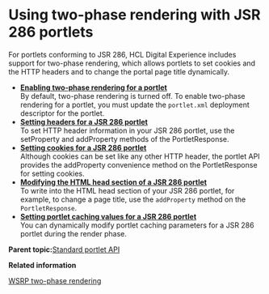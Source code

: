# Using two-phase rendering with JSR 286 portlets 

For portlets conforming to JSR 286, HCL Digital Experience includes support for two-phase rendering, which allows portlets to set cookies and the HTTP headers and to change the portal page title dynamically.

-   **[Enabling two-phase rendering for a portlet ](../dev-portlet/jsr2phase_enabling.md)**  
By default, two-phase rendering is turned off. To enable two-phase rendering for a portlet, you must update the `portlet.xml` deployment descriptor for the portlet.
-   **[Setting headers for a JSR 286 portlet ](../dev-portlet/jsr2phase_sethead.md)**  
To set HTTP header information in your JSR 286 portlet, use the setProperty and addProperty methods of the PortletResponse.
-   **[Setting cookies for a JSR 286 portlet ](../dev-portlet/jsr2phase_setcookie.md)**  
Although cookies can be set like any other HTTP header, the portlet API provides the addProperty convenience method on the PortletResponse for setting cookies.
-   **[Modifying the HTML head section of a JSR 286 portlet ](../dev-portlet/jsr2phase_htmlhead.md)**  
To write into the HTML head section of your JSR 286 portlet, for example, to change a page title, use the `addProperty` method on the `PortletResponse`.
-   **[Setting portlet caching values for a JSR 286 portlet ](../dev-portlet/jsr2phase_caching.md)**  
You can dynamically modify portlet caching parameters for a JSR 286 portlet during the render phase.

**Parent topic:**[Standard portlet API ](../dev-portlet/jsrapi.md)

**Related information**  


[WSRP two-phase rendering ](../admin-system/wsrpr_2phase_render.md)

